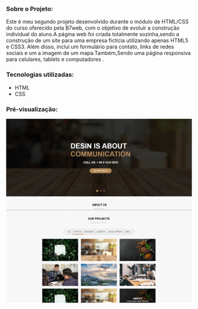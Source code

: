 ### Sobre o Projeto:
Este é meu segundo projeto desenvolvido durante o módulo de HTML/CSS do curso oferecido pela B7web, com o objetivo de evoluir a construção individual do aluno.A página web foi criada totalmente sozinha,sendo a construção de um site para uma empresa fictícia utilizando apenas HTML5 e CSS3. Além disso, incluí um formulário para contato, links de redes sociais e um a imagem de um mapa.Também,Sendo uma página responsiva para celulares, tablets e computadores .

### Tecnologias utilizadas:
<div>
    <ul>
        <li>HTML</li>
        <li>CSS</li>
    </ul>
</div>

### Pré-visualização:

<img src="midia.readme/seundo-1.png" alt="">
<img src="midia.readme/Segundo-2.png" alt="">
